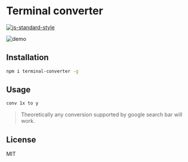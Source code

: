 # Terminal converter
[![js-standard-style](https://img.shields.io/badge/code%20style-standard-brightgreen.svg?style=flat)](https://github.com/feross/standard)

![demo](https://cloud.githubusercontent.com/assets/6867996/8457085/4bd7575e-2007-11e5-9762-e3f942b78232.gif)

## Installation
```bash
npm i terminal-converter -g
```

## Usage
```bash
conv 1x to y
```
> Theoretically any conversion supported by google search bar will work.

## License
MIT
